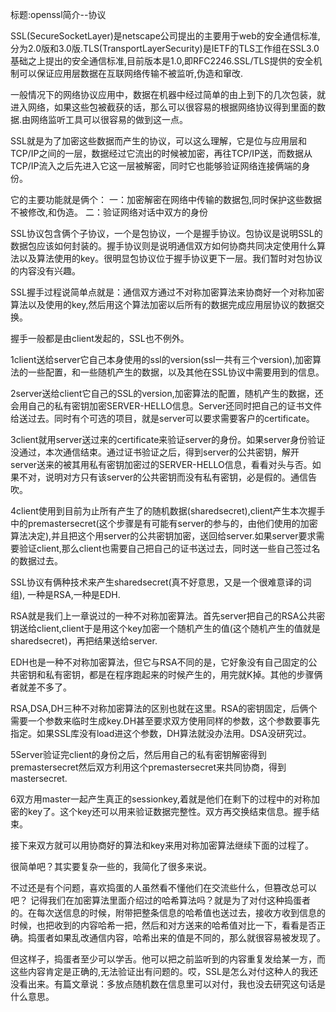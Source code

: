标题:openssl简介--协议


SSL(SecureSocketLayer)是netscape公司提出的主要用于web的安全通信标准,分为2.0版和3.0版.TLS(TransportLayerSecurity)是IETF的TLS工作组在SSL3.0基础之上提出的安全通信标准,目前版本是1.0,即RFC2246.SSL/TLS提供的安全机制可以保证应用层数据在互联网络传输不被监听,伪造和窜改.

一般情况下的网络协议应用中，数据在机器中经过简单的由上到下的几次包装，就进入网络，如果这些包被截获的话，那么可以很容易的根据网络协议得到里面的数据.由网络监听工具可以很容易的做到这一点。

SSL就是为了加密这些数据而产生的协议，可以这么理解，它是位与应用层和TCP/IP之间的一层，数据经过它流出的时候被加密，再往TCP/IP送，而数据从TCP/IP流入之后先进入它这一层被解密，同时它也能够验证网络连接俩端的身份。


它的主要功能就是俩个：
一：加密解密在网络中传输的数据包,同时保护这些数据不被修改,和伪造。
二：验证网络对话中双方的身份

SSL协议包含俩个子协议，一个是包协议，一个是握手协议。包协议是说明SSL的数据包应该如何封装的。握手协议则是说明通信双方如何协商共同决定使用什么算法以及算法使用的key。很明显包协议位于握手协议更下一层。我们暂时对包协议的内容没有兴趣。

SSL握手过程说简单点就是：通信双方通过不对称加密算法来协商好一个对称加密算法以及使用的key,然后用这个算法加密以后所有的数据完成应用层协议的数据交换。


握手一般都是由client发起的，SSL也不例外。

1client送给server它自己本身使用的ssl的version(ssl一共有三个version),加密算法的一些配置，和一些随机产生的数据，以及其他在SSL协议中需要用到的信息。

2server送给client它自己的SSL的version,加密算法的配置，随机产生的数据，还会用自己的私有密钥加密SERVER-HELLO信息。Server还同时把自己的证书文件给送过去。同时有个可选的项目，就是server可以要求需要客户的certificate。

3client就用server送过来的certificate来验证server的身份。如果server身份验证没通过，本次通信结束。通过证书验证之后，得到server的公共密钥，解开server送来的被其用私有密钥加密过的SERVER-HELLO信息，看看对头与否。如果不对，说明对方只有该server的公共密钥而没有私有密钥，必是假的。通信告吹。

4client使用到目前为止所有产生了的随机数据(sharedsecret),client产生本次握手中的premastersecret(这个步骤是有可能有server的参与的，由他们使用的加密算法决定),并且把这个用server的公共密钥加密，送回给server.如果server要求需要验证client,那么client也需要自己把自己的证书送过去，同时送一些自己签过名的数据过去。

SSL协议有俩种技术来产生sharedsecret(真不好意思，又是一个很难意译的词组),
一种是RSA,一种是EDH.

RSA就是我们上一章说过的一种不对称加密算法。首先server把自己的RSA公共密钥送给client,client于是用这个key加密一个随机产生的值(这个随机产生的值就是sharedsecret)，再把结果送给server.

EDH也是一种不对称加密算法，但它与RSA不同的是，它好象没有自己固定的公共密钥和私有密钥，都是在程序跑起来的时候产生的，用完就K掉。其他的步骤俩者就差不多了。

RSA,DSA,DH三种不对称加密算法的区别也就在这里。RSA的密钥固定，后俩个需要一个参数来临时生成key.DH甚至要求双方使用同样的参数，这个参数要事先指定。如果SSL库没有load进这个参数，DH算法就没办法用。DSA没研究过。

5Server验证完client的身份之后，然后用自己的私有密钥解密得到premastersecret然后双方利用这个premastersecret来共同协商，得到mastersecret.

6双方用master一起产生真正的sessionkey,着就是他们在剩下的过程中的对称加密的key了。这个key还可以用来验证数据完整性。双方再交换结束信息。握手结束。

接下来双方就可以用协商好的算法和key来用对称加密算法继续下面的过程了。

很简单吧？其实要复杂一些的，我简化了很多来说。

不过还是有个问题，喜欢捣蛋的人虽然看不懂他们在交流些什么，但篡改总可以吧？
记得我们在加密算法里面介绍过的哈希算法吗？就是为了对付这种捣蛋者的。在每次送信息的时候，附带把整条信息的哈希值也送过去，接收方收到信息的时候，也把收到的内容哈希一把，然后和对方送来的哈希值对比一下，看看是否正确。捣蛋者如果乱改通信内容，哈希出来的值是不同的，那么就很容易被发现了。


但这样子，捣蛋者至少可以学舌。他可以把之前监听到的内容重复发给某一方，而这些内容肯定是正确的,无法验证出有问题的。哎，SSL是怎么对付这种人的我还没看出来。有篇文章说：多放点随机数在信息里可以对付，我也没去研究这句话是什么意思。

 

